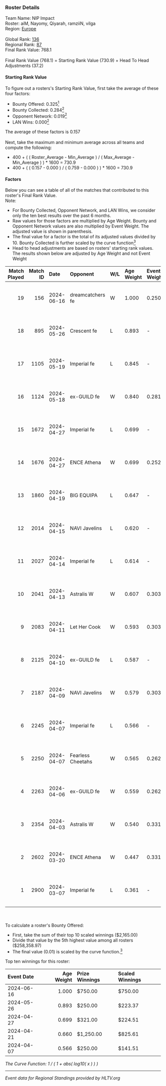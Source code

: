 ### Roster Details<br />
Team Name: NIP Impact<br />
Roster: aiM, Nayomy, Qiyarah, ramziiN, vilga<br />
Region: [Europe]( ../standings_europe.md)<br />
<br />
Global Rank: [136](../standings_global.md)<br />
Regional Rank: [87]( ../standings_europe.md)<br />
Final Rank Value:  768.1<br />
<br />
Final Rank Value (768.1) = Starting Rank Value (730.9) + Head To Head Adjustments (37.2)<br />

#### Starting Rank Value<br />
To figure out a rosters's Starting Rank Value, first take the average of these four factors:<br />
- Bounty Offered: 0.325[<sup>1</sup>](#table2)
- Bounty Collected: 0.284[<sup>2</sup>](#table1)
- Opponent Network: 0.019[<sup>2</sup>](#table1)
- LAN Wins: 0.000[<sup>2</sup>](#table1)

The average of these factors is 0.157<br />
<br />
Next, take the maximum and minimum average across all teams and compute the following:<br />
- 400 + ( ( Roster_Average - Min_Average ) / ( Max_Average - Min_Average ) ) * 1600 = 730.9
- 400 + ( ( 0.157 - 0.000 ) / ( 0.759 - 0.000 ) ) * 1600 = 730.9


#### Factors<br />
Below you can see a table of all of the matches that contributed to this roster's Final Rank Value.<br />
Note:<br />

- For Bounty Collected, Opponent Network, and LAN Wins, we consider only the ten best results over the past 6 months.
- Raw values for those factors are multiplied by Age Weight. Bounty and Opponent Network values are also multiplied by Event Weight. The adjusted value is shown in parenthesis.
- The final value for a factor is the total of its adjusted values divided by 10. Bounty Collected is further scaled by the curve function[<sup>3</sup>](#curveFunction)
- Head to head adjustments are based on rosters' starting rank values. The results shown below are adjusted by Age Weight and not Event Weight
<span id="table1"></span><br />


| Match Played | Match ID | Date       | Opponent          | W/L | Age Weight | Event Weight | Bounty Collected | Opponent Network | LAN Wins  | H2H Adj. | Roster                                 |
| -: | -: | :- | :- | :- | :- | :- | :- | :- | :- | -: | :- |
|           19 |      156 | 2024-06-16 | dreamcatchers fe  | W   | 1.000      | 0.250        | 0.008 (0.002)    | 0.089 (0.022)    | 0 (0.000) |    12.17 | aiM, Nayomy, Qiyarah, ramziiN, vilga   |
|           18 |      895 | 2024-05-26 | Crescent fe       | L   | 0.893      | -            | -                | -                | -         |   -17.84 | Nayomy, Qiyarah, ramziiN, spike, vilga |
|           17 |     1105 | 2024-05-19 | Imperial fe       | L   | 0.845      | -            | -                | -                | -         |    -2.96 | aiM, Nayomy, Qiyarah, ramziiN, vilga   |
|           16 |     1124 | 2024-05-18 | ex-GUILD fe       | W   | 0.840      | 0.281        | 0.004 (0.001)    | 0.099 (0.023)    | 0 (0.000) |    10.79 | aiM, Nayomy, Qiyarah, ramziiN, vilga   |
|           15 |     1672 | 2024-04-27 | Imperial fe       | L   | 0.699      | -            | -                | -                | -         |    -2.43 | aiM, jenkon, Nayomy, Qiyarah, ramziiN  |
|           14 |     1676 | 2024-04-27 | ENCE Athena       | W   | 0.699      | 0.252        | 0.004 (0.001)    | 0.063 (0.011)    | 0 (0.000) |     7.88 | aiM, jenkon, Nayomy, Qiyarah, ramziiN  |
|           13 |     1860 | 2024-04-19 | BIG EQUIPA        | L   | 0.647      | -            | -                | -                | -         |    -8.43 | aiM, jenkon, Nayomy, Qiyarah, ramziiN  |
|           12 |     2014 | 2024-04-15 | NAVI Javelins     | L   | 0.620      | -            | -                | -                | -         |    -6.80 | aiM, jenkon, Nayomy, Qiyarah, ramziiN  |
|           11 |     2027 | 2024-04-14 | Imperial fe       | L   | 0.614      | -            | -                | -                | -         |    -2.12 | aiM, jenkon, Nayomy, Qiyarah, ramziiN  |
|           10 |     2041 | 2024-04-13 | Astralis W        | W   | 0.607      | 0.303        | 0.002 (0.000)    | 0.034 (0.006)    | 0 (0.000) |     5.99 | aiM, jenkon, Nayomy, Qiyarah, ramziiN  |
|            9 |     2083 | 2024-04-11 | Let Her Cook      | W   | 0.593      | 0.303        | 0.091 (0.016)    | 0.195 (0.035)    | 0 (0.000) |    14.37 | aiM, jenkon, Nayomy, Qiyarah, ramziiN  |
|            8 |     2125 | 2024-04-10 | ex-GUILD fe       | L   | 0.587      | -            | -                | -                | -         |   -11.06 | aiM, jenkon, Nayomy, Qiyarah, ramziiN  |
|            7 |     2187 | 2024-04-09 | NAVI Javelins     | W   | 0.579      | 0.303        | 0.042 (0.007)    | 0.266 (0.047)    | 0 (0.000) |    12.27 | aiM, jenkon, Nayomy, Qiyarah, ramziiN  |
|            6 |     2245 | 2024-04-07 | Imperial fe       | L   | 0.566      | -            | -                | -                | -         |    -1.85 | aiM, jenkon, Nayomy, Qiyarah, ramziiN  |
|            5 |     2250 | 2024-04-07 | Fearless Cheetahs | W   | 0.565      | 0.262        | 0.005 (0.001)    | 0.094 (0.014)    | 0 (0.000) |     8.74 | aiM, jenkon, Nayomy, Qiyarah, ramziiN  |
|            4 |     2263 | 2024-04-06 | ex-GUILD fe       | W   | 0.559      | 0.262        | 0.004 (0.001)    | 0.099 (0.014)    | 0 (0.000) |     7.64 | aiM, jenkon, Nayomy, Qiyarah, ramziiN  |
|            3 |     2354 | 2024-04-03 | Astralis W        | W   | 0.540      | 0.331        | 0.002 (0.000)    | 0.034 (0.006)    | 0 (0.000) |     6.00 | aiM, jenkon, Nayomy, Qiyarah, ramziiN  |
|            2 |     2602 | 2024-03-20 | ENCE Athena       | W   | 0.447      | 0.331        | 0.004 (0.001)    | 0.063 (0.009)    | 0 (0.000) |     5.91 | aiM, jenkon, Nayomy, Qiyarah, ramziiN  |
|            1 |     2900 | 2024-03-07 | Imperial fe       | L   | 0.361      | -            | -                | -                | -         |    -1.07 | aiM, jenkon, Nayomy, Qiyarah, ramziiN  |

<br />
<span id="table2"></span><br />
To calculate a roster's Bounty Offered:<br />

- First, take the sum of their top 10 scaled winnings ($2,165.00)
- Divide that value by the 5th highest value among all rosters ($258,358.97)
- The final value (0.01) is scaled by the curve function.[<sup>3</sup>](#curveFunction)

Top ten winnings for this roster:<br />

| Event Date | Age Weight | Prize Winnings | Scaled Winnings |
| :- | -: | :- | :- |
| 2024-06-16 |      1.000 | $750.00        | $750.00         |
| 2024-05-26 |      0.893 | $250.00        | $223.37         |
| 2024-04-27 |      0.699 | $321.00        | $224.51         |
| 2024-04-21 |      0.660 | $1,250.00      | $825.61         |
| 2024-04-07 |      0.566 | $250.00        | $141.51         |


<span id="curveFunction"></span>_The Curve Function: 1 / ( 1 + abs( log10( x ) ) )_<br />

---
_Event data for Regional Standings provided by HLTV.org_<br />
